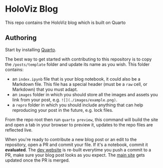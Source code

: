 # HoloViz Blog

This repo contains the HoloViz blog which is built on Quarto


## Authoring

Start by installing [Quarto](https://quarto.org/docs/get-started/).

The best way to get started with contributing to this repository is to copy the `/posts/template` folder and update its name as you wish. This folder contains:

- an `index.ipynb` file that is your blog notebook, it could also be a Markdown file. This file has a special header (must be a `raw` cell, or Markdown) that you must adapt.
- an `images` folder in which you should store all the images and assets you link from your post, e.g. `![](./images/example.png)`.
- a `repro` folder in which you should include anything that can help reproducing your post in the future, e.g. lock files.

From the repo root then run `quarto preview`, this command will build the site and open a tab in your browser to preview it, updates to the repo files are reflected live.

When you're ready to contribute a new blog post or an edit to the repository, open a PR and commit your file. If it's a notebook, commit it **evaluated**. The [dev website](https://holoviz-dev.github.io/blog-dev/) is re-built everytime
you push a commit to a PR, make sure your blog post looks as you expect. The [main site](https://blog.holoviz.org/) gets updated once the PR is merged.
